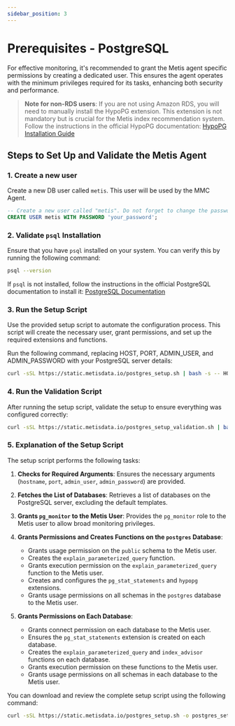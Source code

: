 ```yaml
---
sidebar_position: 3
---
```


# Prerequisites - PostgreSQL

For effective monitoring, it's recommended to grant the Metis agent specific permissions by creating a dedicated user. This ensures the agent operates with the minimum privileges required for its tasks, enhancing both security and performance.

> **Note for non-RDS users**: If you are not using Amazon RDS, you will need to manually install the HypoPG extension. This extension is not mandatory but is crucial for the Metis index recommendation system. Follow the instructions in the official HypoPG documentation: [HypoPG Installation Guide](https://github.com/HypoPG/hypopg#installation)

## Steps to Set Up and Validate the Metis Agent

### 1. Create a new user

Create a new DB user called `metis`. This user will be used by the MMC Agent.

```sql
-- Create a new user called "metis". Do not forget to change the password.
CREATE USER metis WITH PASSWORD 'your_password';
```

### 2. Validate `psql` Installation

Ensure that you have `psql` installed on your system. You can verify this by running the following command:

```bash
psql --version
```
If `psql` is not installed, follow the instructions in the official PostgreSQL documentation to install it: [PostgreSQL Documentation](https://www.postgresql.org/docs/current/app-psql.html)

### 3.  Run the Setup Script

Use the provided setup script to automate the configuration process. This script will create the necessary user, grant permissions, and set up the required extensions and functions.

Run the following command, replacing HOST, PORT, ADMIN_USER, and ADMIN_PASSWORD with your PostgreSQL server details:

```bash
curl -sSL https://static.metisdata.io/postgres_setup.sh | bash -s -- HOST PORT ADMIN_USER ADMIN_PASSWORD
```


### 4. Run the Validation Script


After running the setup script, validate the setup to ensure everything was configured correctly:

```bash
curl -sSL https://static.metisdata.io/postgres_setup_validation.sh | bash -s -- HOST PORT ADMIN_USER ADMIN_PASSWORD
```

### 5. Explanation of the Setup Script

The setup script performs the following tasks:

1. **Checks for Required Arguments**: Ensures the necessary arguments (`hostname`, `port`, `admin_user`, `admin_password`) are provided.

2. **Fetches the List of Databases**: Retrieves a list of databases on the PostgreSQL server, excluding the default templates.

3. **Grants `pg_monitor` to the Metis User**: Provides the `pg_monitor` role to the Metis user to allow broad monitoring privileges.

4. **Grants Permissions and Creates Functions on the `postgres` Database**:
    - Grants usage permission on the `public` schema to the Metis user.
    - Creates the `explain_parameterized_query` function.
    - Grants execution permission on the `explain_parameterized_query` function to the Metis user.
    - Creates and configures the `pg_stat_statements` and `hypopg` extensions.
    - Grants usage permissions on all schemas in the `postgres` database to the Metis user.

5. **Grants Permissions on Each Database**:
    - Grants connect permission on each database to the Metis user.
    - Ensures the `pg_stat_statements` extension is created on each database.
    - Creates the `explain_parameterized_query` and `index_advisor` functions on each database.
    - Grants execution permission on these functions to the Metis user.
    - Grants usage permissions on all schemas in each database to the Metis user.

You can download and review the complete setup script using the following command:

```bash
curl -sSL https://static.metisdata.io/postgres_setup.sh -o postgres_setup.sh
````

